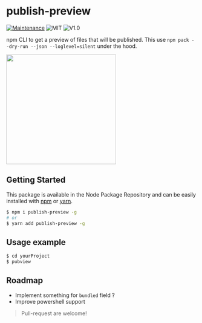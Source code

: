 # publish-preview
[![Maintenance](https://img.shields.io/badge/Maintained%3F-yes-green.svg)](https://github.com/SlimIO/is/commit-activity)
![MIT](https://img.shields.io/github/license/mashape/apistatus.svg)
![V1.0](https://img.shields.io/badge/version-1.1.0-blue.svg)

npm CLI to get a preview of files that will be published. This use `npm pack --dry-run --json --loglevel=silent` under the hood.

<img src="https://cdn.discordapp.com/attachments/359783689040953354/525257645330792448/unknown.png" height="290">


## Getting Started

This package is available in the Node Package Repository and can be easily installed with [npm](https://docs.npmjs.com/getting-started/what-is-npm) or [yarn](https://yarnpkg.com).

```bash
$ npm i publish-preview -g
# or
$ yarn add publish-preview -g
```

## Usage example

```bash
$ cd yourProject
$ pubview
```

## Roadmap
- Implement something for `bundled` field ?
- Improve powershell support

> Pull-request are welcome!
